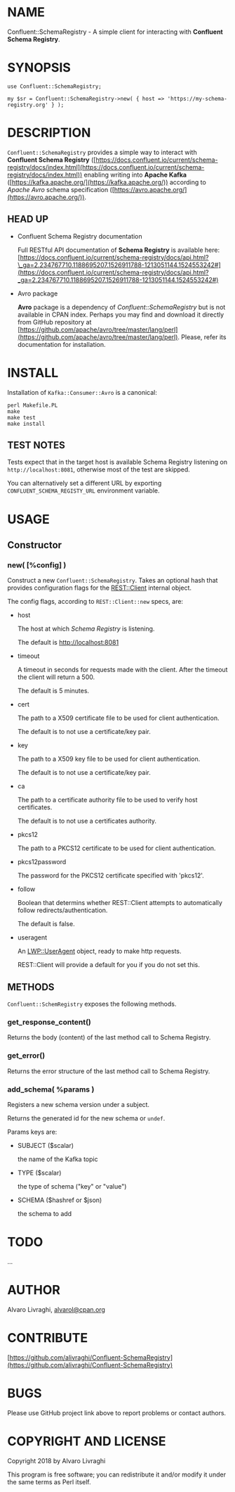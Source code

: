 # NAME

Confluent::SchemaRegistry - A simple client for interacting with **Confluent Schema Registry**.

# SYNOPSIS

    use Confluent::SchemaRegistry;

    my $sr = Confluent::SchemaRegistry->new( { host => 'https://my-schema-registry.org' } );

# DESCRIPTION

`Confluent::SchemaRegistry` provides a simple way to interact with **Confluent Schema Registry**
([https://docs.confluent.io/current/schema-registry/docs/index.html](https://docs.confluent.io/current/schema-registry/docs/index.html)) enabling writing into
**Apache Kafka** ([https://kafka.apache.org/](https://kafka.apache.org/)) according to _Apache Avro_ schema specification
([https://avro.apache.org/](https://avro.apache.org/)).

## HEAD UP

- Confluent Schema Registry documentation

    Full RESTful API documentation of **Schema Registry** is available here: 
    [https://docs.confluent.io/current/schema-registry/docs/api.html?\_ga=2.234767710.1188695207.1526911788-1213051144.1524553242#](https://docs.confluent.io/current/schema-registry/docs/api.html?_ga=2.234767710.1188695207.1526911788-1213051144.1524553242#)

- Avro package

    **Avro** package is a dependency of _Confluent::SchemaRegistry_ but is not available in CPAN index.
    Perhaps you may find and download it directly from GitHub repository at [https://github.com/apache/avro/tree/master/lang/perl](https://github.com/apache/avro/tree/master/lang/perl).
    Please, refer its documentation for installation.

# INSTALL

Installation of `Kafka::Consumer::Avro` is a canonical:

    perl Makefile.PL
    make
    make test
    make install

## TEST NOTES

Tests expect that in the target host is available Schema Registry listening on `http://localhost:8081`, otherwise most of the test are skipped.

You can alternatively set a different URL by exporting `CONFLUENT_SCHEMA_REGISTY_URL` environment variable.

# USAGE

## Constructor

### new( \[%config\] )

Construct a new `Confluent::SchemaRegistry`. Takes an optional hash that provides
configuration flags for the [REST::Client](https://metacpan.org/pod/REST%3A%3AClient) internal object.

The config flags, according to `REST::Client::new` specs, are:

- host

    The host at which _Schema Registry_ is listening.

    The default is [http://localhost:8081](http://localhost:8081)

- timeout

    A timeout in seconds for requests made with the client.  After the timeout the
    client will return a 500.

    The default is 5 minutes.

- cert

    The path to a X509 certificate file to be used for client authentication.

    The default is to not use a certificate/key pair.

- key

    The path to a X509 key file to be used for client authentication.

    The default is to not use a certificate/key pair.

- ca

    The path to a certificate authority file to be used to verify host
    certificates.

    The default is to not use a certificates authority.

- pkcs12

    The path to a PKCS12 certificate to be used for client authentication.

- pkcs12password

    The password for the PKCS12 certificate specified with 'pkcs12'.

- follow

    Boolean that determins whether REST::Client attempts to automatically follow
    redirects/authentication.

    The default is false.

- useragent

    An [LWP::UserAgent](https://metacpan.org/pod/LWP%3A%3AUserAgent) object, ready to make http requests.

    REST::Client will provide a default for you if you do not set this.

## METHODS

`Confluent::SchemRegistry` exposes the following methods.

### get\_response\_content()

Returns the body (content) of the last method call to Schema Registry.

### get\_error()

Returns the error structure of the last method call to Schema Registry.

### add\_schema( %params )

Registers a new schema version under a subject.

Returns the generated id for the new schema or `undef`.

Params keys are:

- SUBJECT ($scalar)

    the name of the Kafka topic

- TYPE ($scalar)

    the type of schema ("key" or "value")

- SCHEMA ($hashref or $json)

    the schema to add

# TODO

...

# AUTHOR

Alvaro Livraghi, <alvarol@cpan.org>

# CONTRIBUTE

[https://github.com/alivraghi/Confluent-SchemaRegistry](https://github.com/alivraghi/Confluent-SchemaRegistry)

# BUGS

Please use GitHub project link above to report problems or contact authors.

# COPYRIGHT AND LICENSE

Copyright 2018 by Alvaro Livraghi

This program is free software; you can redistribute it and/or modify it under the same terms as Perl itself.
